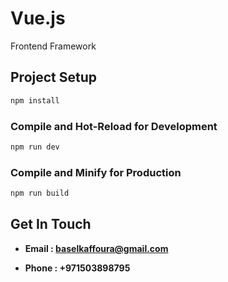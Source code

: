 # Vue.js
Frontend Framework

## Project Setup

```sh
npm install
```


### Compile and Hot-Reload for Development

```sh
npm run dev
```


### Compile and Minify for Production

```sh
npm run build
```


## Get In Touch

- **Email : baselkaffoura@gmail.com**

- **Phone : +971503898795**